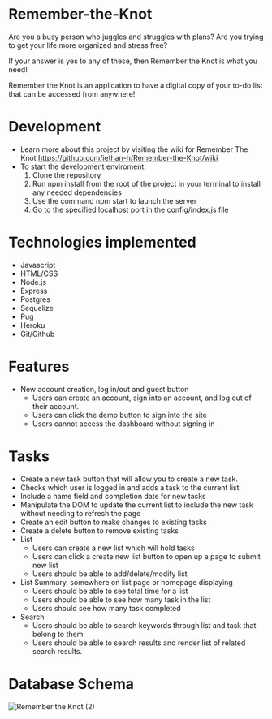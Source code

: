 # Remember-the-Knot
Are you a busy person who juggles and struggles with plans? Are you trying to get your life more organized and stress free?

If your answer is yes to any of these, then Remember the Knot is what you need!

Remember the Knot is an application to have a digital copy of your to-do list that can be accessed from anywhere!

# Development
* Learn more about this project by visiting the wiki for Remember The Knot https://github.com/iethan-h/Remember-the-Knot/wiki
* To start the development enviroment:
  1. Clone the repository
  2. Run npm install from the root of the project in your terminal to install any needed dependencies
  3. Use the command npm start to launch the server
  4. Go to the specified localhost port in the config/index.js file

# Technologies implemented
* Javascript
* HTML/CSS
* Node.js
* Express
* Postgres
* Sequelize
* Pug
* Heroku
* Git/Github

# Features

* New account creation, log in/out and guest button
   * Users can create an account, sign into an account, and log out of their account.
   * Users can click the demo button to sign into the site
   * Users cannot access the dashboard without signing in
# Tasks
* Create a new task button that will allow you to create a new task.
* Checks which user is logged in and adds a task to the current list
* Include a name field and completion date for new tasks
* Manipulate the DOM to update the current list to include the new task without needing to refresh the page
* Create an edit button to make changes to existing tasks
* Create a delete button to remove existing tasks
* List
    * Users can create a new list which will hold tasks
    * Users can click a create new list button to open up a page to submit new list
    * Users should be able to add/delete/modify list
* List Summary, somewhere on list page or homepage displaying
    * Users should be able to see total time for a list
    * Users should be able to see how many task in the list
    * Users should see how many task completed
* Search
    * Users should be able to search keywords through list and task that belong to them
    * Users should be able to search results and render list of related search results.



 # Database Schema
 ![Remember the Knot (2)](https://user-images.githubusercontent.com/83061284/133859308-dde4e58a-9e50-41f7-b7a9-2f7092728bd3.png)

